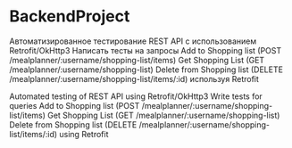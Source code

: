 # BackendProject

 Автоматизированное тестирование REST API c использованием Retrofit/OkHttp3
Написать тесты на запросы
Add to Shopping list (POST /mealplanner/:username/shopping-list/items)
Get Shopping List (GET /mealplanner/:username/shopping-list)
Delete from Shopping list (DELETE /mealplanner/:username/shopping-list/items/:id) используя Retrofit


Automated testing of REST API using Retrofit/OkHttp3
Write tests for queries
Add to Shopping list (POST /mealplanner/:username/shopping-list/items)
Get Shopping List (GET /mealplanner/:username/shopping-list)
Delete from Shopping list (DELETE /mealplanner/:username/shopping-list/items/:id) using Retrofit
